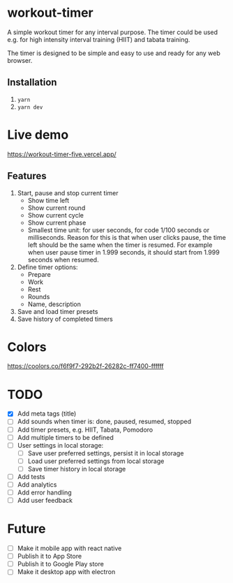 # workout-timer

A simple workout timer for any interval purpose.
The timer could be used e.g. for high intensity interval training (HIIT) and tabata training.

The timer is designed to be simple and easy to use and ready for any web browser.

## Installation

1. `yarn`
2. `yarn dev`

# Live demo

https://workout-timer-five.vercel.app/

## Features

1. Start, pause and stop current timer
   - Show time left
   - Show current round
   - Show current cycle
   - Show current phase
   - Smallest time unit: for user seconds, for code 1/100 seconds or milliseconds. Reason for this is that when user clicks pause, the time left should be the same when the timer is resumed. For example when user pause timer in 1.999 seconds, it should start from 1.999 seconds when resumed.
2. Define timer options:
   - Prepare
   - Work
   - Rest
   - Rounds
   - Name, description
3. Save and load timer presets
4. Save history of completed timers

# Colors

https://coolors.co/f6f9f7-292b2f-26282c-ff7400-ffffff

# TODO

- [x] Add meta tags (title)
- [ ] Add sounds when timer is: done, paused, resumed, stopped
- [ ] Add timer presets, e.g. HIIT, Tabata, Pomodoro
- [ ] Add multiple timers to be defined
- [ ] User settings in local storage:
  - [ ] Save user preferred settings, persist it in local storage
  - [ ] Load user preferred settings from local storage
  - [ ] Save timer history in local storage
- [ ] Add tests
- [ ] Add analytics
- [ ] Add error handling
- [ ] Add user feedback

# Future

- [ ] Make it mobile app with react native
- [ ] Publish it to App Store
- [ ] Publish it to Google Play store
- [ ] Make it desktop app with electron
